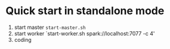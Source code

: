 # Quick start in standalone mode
1. start master `start-master.sh`
2. start worker `start-worker.sh spark://localhost:7077 -c 4'
3. coding
